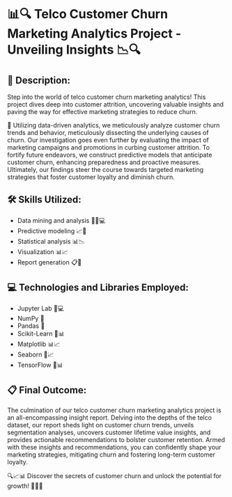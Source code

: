 # 📊🔍 Telco Customer Churn Marketing Analytics Project - Unveiling Insights 📉🔍

## 🔎 Description:
Step into the world of telco customer churn marketing analytics! This project dives deep into customer attrition, uncovering valuable insights and paving the way for effective marketing strategies to reduce churn.

🔬 Utilizing data-driven analytics, we meticulously analyze customer churn trends and behavior, meticulously dissecting the underlying causes of churn. Our investigation goes even further by evaluating the impact of marketing campaigns and promotions in curbing customer attrition. To fortify future endeavors, we construct predictive models that anticipate customer churn, enhancing preparedness and proactive measures. Ultimately, our findings steer the course towards targeted marketing strategies that foster customer loyalty and diminish churn.

## 🛠 Skills Utilized:
* Data mining and analysis 🕵️‍♂️💻
* Predictive modeling 📈🧠
* Statistical analysis 📊📉
* Visualization 📊📈
* Report generation 📋📄

## 💻 Technologies and Libraries Employed:
* Jupyter Lab 📓💻
* NumPy 🧮
* Pandas 🐼
* Scikit-Learn 🧠📊
* Matplotlib 📊📈
* Seaborn 🌊📈
* TensorFlow 🧠📊

## 📋 Final Outcome:
The culmination of our telco customer churn marketing analytics project is an all-encompassing insight report. Delving into the depths of the telco dataset, our report sheds light on customer churn trends, unveils segmentation analyses, uncovers customer lifetime value insights, and provides actionable recommendations to bolster customer retention. Armed with these insights and recommendations, you can confidently shape your marketing strategies, mitigating churn and fostering long-term customer loyalty.

🔍📈📊 Discover the secrets of customer churn and unlock the potential for growth! 🚀💼💪

